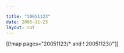 ```yaml
---

title: "20051123"
date: 2005-11-23
layout: rut
---
```


[[!map pages="20051123/* and ! 20051123/*/*"]]
